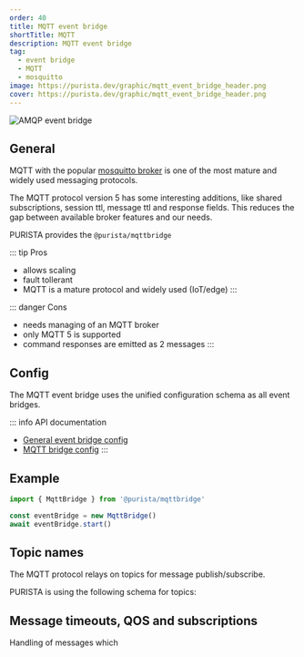 ```yaml
---
order: 40
title: MQTT event bridge
shortTitle: MQTT
description: MQTT event bridge
tag:
  - event bridge
  - MQTT
  - mosquitto
image: https://purista.dev/graphic/mqtt_event_bridge_header.png
cover: https://purista.dev/graphic/mqtt_event_bridge_header.png
---
```


![AMQP event bridge](/graphic/mqtt_event_bridge_header.png)

## General

MQTT with the popular [mosquitto broker](https://mosquitto.org) is one of the most mature and widely used messaging protocols.  

The MQTT protocol version 5 has some interesting additions, like shared subscriptions, session ttl, message ttl and response fields. This reduces the gap between available broker features and our needs.

PURISTA provides the `@purista/mqttbridge`

::: tip Pros

- allows scaling
- fault tollerant
- MQTT is a mature protocol and widely used (IoT/edge)
:::

::: danger Cons

- needs managing of an MQTT broker
- only MQTT 5 is supported
- command responses are emitted as 2 messages
:::

## Config

The MQTT event bridge uses the unified configuration schema as all event bridges.  

::: info API documentation

- [General event bridge config](../../api/modules/purista_core.html#eventbridgeconfig)
- [MQTT bridge config](../../api/modules/purista_mqttbridge.html#mqttbridgeconfig)
:::

## Example

```typescript
import { MqttBridge } from '@purista/mqttbridge'

const eventBridge = new MqttBridge()
await eventBridge.start()

```

## Topic names

The MQTT protocol relays on topics for message publish/subscribe.

PURISTA is using the following schema for topics:

## Message timeouts, QOS and subscriptions

Handling of messages which